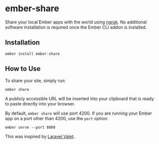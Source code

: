 # ember-share

Share your local Ember apps with the world using [ngrok](https://ngrok.com/). No additional software installation is required once the Ember CLI addon is installed.

## Installation

```
ember install ember-share
```


## How to Use

To share your site, simply run:

```
ember share
```

A publicly accessible URL will be inserted into your clipboard that is ready to paste directly into your browser.

By default, `ember share` will use port 4200. If you are running your Ember app on a port other than 4200, use the `port` option:

```
ember serve --port 8000
```

This was inspired by [Laravel Valet](https://laravel.com/docs/5.2/valet#sharing-sites).
